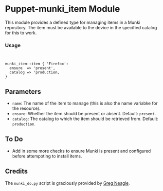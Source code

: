 # Puppet-munki_item Module

This module provides a defined type for managing items in a Munki repository. The item must be available to the device in the specified catalog for this to work. 

### Usage

```puppet


munki_item::item { 'Firefox':
  ensure  => 'present',
  catalog => 'production,
}
```

## Parameters

* `name`: The name of the item to manage (this is also the name variabke for the resource).
* `ensure`: Whether the item should be present or absent. Default: `present`.
* `catalog`: The catalog to which the item should be retrieved from. Default: `production`.

## To Do

* Add in some more checks to ensure Munki is present and configured before attempoting to install items.

## Credits

The `munki_do.py` script is graciously provided by [Greg Neagle](https://github.com/gregneagle).
